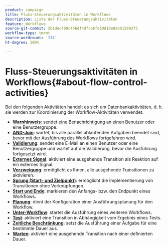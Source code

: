 ```yaml
---
product: campaign
title: Fluss-Steuerungsaktivitäten in Workflows
description: Liste der Fluss-Steuerungsaktivitäten
feature: Workflows
source-git-commit: 2b1dec4b9c456df4dfcebfe10d18e0ab01599275
workflow-type: tm+mt
source-wordcount: '174'
ht-degree: 100%

---
```


# Fluss-Steuerungsaktivitäten in Workflows{#about-flow-control-activities}

Bei den folgenden Aktivitäten handelt es sich um Datenbankaktivitäten, d. h. sie werden zur Koordinierung der Workflow-Aktivitäten verwendet.

* **[Warnhinweis](alert.md)**: sendet eine Benachrichtigung an einen Benutzer oder eine Benutzergruppe.
* **[AND-Join](and-join.md)**: wartet, bis alle parallel ablaufenden Aufgaben beendet sind, bevor mit der Ausführung des Workflows fortgefahren wird.
* **[Validierung](approval.md)**: sendet eine E-Mail an einen Benutzer oder eine Benutzergruppe und wartet auf die Validierung, bevor die Ausführung fortgesetzt wird. 
* **[Externes Signal](external-signal.md)**: aktiviert eine ausgehende Transition als Reaktion auf ein externes Signal.
* **[Verzweigung](fork.md)**: ermöglicht es Ihnen, alle ausgehende Transitionen zu aktivieren.
* **[Sprung (Start- und Zielpunkt)](jump--start-point-and-end-point-.md)**: ermöglicht die Implementierung von Transitionen ohne Verknüpfungen.
* **[Start und Ende](start-and-end.md)**: markieren den Anfangs- bzw. den Endpunkt eines Workflows.
* **[Planung](scheduler.md)**: dient der Konfiguration einer Ausführungsplanung für den Workflow.
* **[Unter-Workflow](sub-workflow.md)**: startet die Ausführung eines weiteren Workflows.
* **[Test](test.md)**: aktiviert eine Transition in Abhängigkeit vom Ergebnis eines Tests.
* **[Zeitliche Beschränkung](time-constraint.md)**: setzt die Ausführung einer Aufgabe für eine bestimmte Dauer aus.
* **[Warten](wait.md)**: aktiviert eine ausgehende Transition nach einer definierten Dauer.
<!--* **Task**: lets you configure task execution. Refer to the [Task](task.md) section.-->
